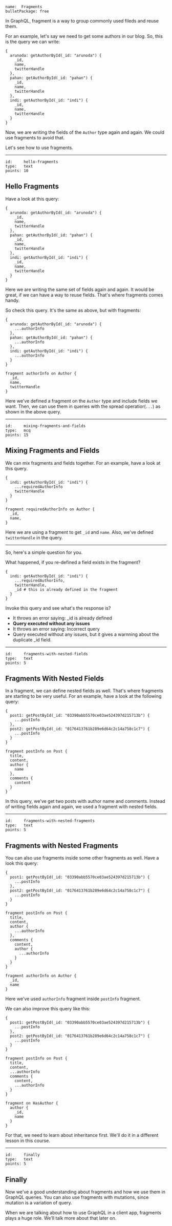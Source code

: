 ```
name:  Fragments
bulletPackage: free
```

In GraphQL, fragment is a way to group commonly used fileds and reuse them. 

For an example, let's say we need to get some authors in our blog. So, this is the query we can write:

~~~
{
  arunoda: getAuthorById(_id: "arunoda") {
    _id,
    name,
    twitterHandle
  },
  pahan: getAuthorById(_id: "pahan") {
    _id,
    name,
    twitterHandle
  },
  indi: getAuthorById(_id: "indi") {
    _id,
    name,
    twitterHandle
  }
}
~~~

Now, we are writing the fields of the `Author` type again and again. We could use fragments to avoid that.

Let's see how to use fragments.

*****

```
id:     hello-fragments
type:   text
points: 10
```

## Hello Fragments

Have a look at this query:

~~~
{
  arunoda: getAuthorById(_id: "arunoda") {
    _id,
    name,
    twitterHandle
  },
  pahan: getAuthorById(_id: "pahan") {
    _id,
    name,
    twitterHandle
  },
  indi: getAuthorById(_id: "indi") {
    _id,
    name,
    twitterHandle
  }
}
~~~

Here we are writing the same set of fields again and again. It would be great, if we can have a way to reuse fields. That's where fragments comes handy.

So check this query. It's the same as above, but with fragments:

~~~
{
  arunoda: getAuthorById(_id: "arunoda") {
    ...authorInfo
  },
  pahan: getAuthorById(_id: "pahan") {
    ...authorInfo
  },
  indi: getAuthorById(_id: "indi") {
    ...authorInfo
  }
}

fragment authorInfo on Author {
  _id,
  name,
  twitterHandle
}
~~~

Here we've defined a fragment on the `Author` type and include fields we want. Then, we can use them in queries with the spread operatior(`...`) as shown in the above query.

*****

```
id:     mixing-fragments-and-fields
type:   mcq
points: 15
```

## Mixing Fragments and Fields

We can mix fragments and fields together. For an example, have a look at this query.

~~~
{
  indi: getAuthorById(_id: "indi") {
    ...requiredAuthorInfo
    twitterHandle
  }
}

fragment requiredAuthorInfo on Author {
  _id,
  name,
}
~~~

Here we are using a fragment to get `_id` and `name`. Also, we've defined `twitterHandle` in the query.

---

So, here's a simple question for you.

What happened, if you re-defined a field exists in the fragment?

~~~
{
  indi: getAuthorById(_id: "indi") {
    ...requiredAuthorInfo,
    twitterHandle,
    _id # this is already defined in the fragment
  }
}
~~~

Invoke this query and see what's the response is?

  - It throws an error saying: _id is already defined
  - **Query executed without any issues**
  - It throws an error saying: Incorrect query
  - Query executed without any issues, but it gives a warnning about the duplicate _id field.

*****

```
id:     fragments-with-nested-fields
type:   text
points: 5
```

## Fragments With Nested Fields

In a fragment, we can define nested fields as well. That's where fragments are starting to be very useful. For an example, have a look at the following query:

~~~
{
  post1: getPostById(_id: "03390abb5570ce03ae524397d215713b") {
    ...postInfo
  },
  post2: getPostById(_id: "0176413761b289e6d64c2c14a758c1c7") {
    ...postInfo
  }
}

fragment postInfo on Post {
  title,
  content,
  author {
    name
  },
  comments {
    content
  }
}
~~~

In this query, we've get two posts with author name and comments. Instead of writing fields again and again, we used a fragment with nested fields.

*****

```
id:     fragments-with-nested-fragments
type:   text
points: 5
```

## Fragments with Nested Fragments

You can also use fragments inside some other fragments as well. Have a look this query:

~~~
{
  post1: getPostById(_id: "03390abb5570ce03ae524397d215713b") {
    ...postInfo
  },
  post2: getPostById(_id: "0176413761b289e6d64c2c14a758c1c7") {
    ...postInfo
  }
}

fragment postInfo on Post {
  title,
  content,
  author {
    ...authorInfo
  },
  comments {
    content,
    author {
      ...authorInfo
    }
  }
}

fragment authorInfo on Author {
  _id, 
  name
}
~~~

Here we've used `authorInfo` fragment inside `postInfo` fragment. 

We can also improve this query like this:

~~~
{
  post1: getPostById(_id: "03390abb5570ce03ae524397d215713b") {
    ...postInfo
  },
  post2: getPostById(_id: "0176413761b289e6d64c2c14a758c1c7") {
    ...postInfo
  }
}

fragment postInfo on Post {
  title,
  content,
  ...authorInfo
  comments {
    content,
    ...authorInfo
  }
}

fragment on HasAuthor {
  author {
    _id,
    name
  }
}
~~~

For that, we need to learn about inheritance first. We'll do it in a different lesson in this course.

*****

```
id:     finally
type:   text
points: 5
```

## Finally

Now we've a good understanding about fragments and how we use them in GraphQL queries. You can also use fragments with mutations, since mutation is a variation of query.

When we are talking about how to use GraphQL in a client app, fragments plays a huge role. We'll talk more about that later on.